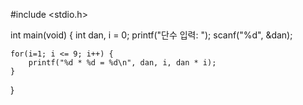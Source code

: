 #include <stdio.h>

int main(void) 
{
    int dan, i = 0;
    printf("단수 입력: ");
    scanf("%d", &dan);

    for(i=1; i <= 9; i++) {
        printf("%d * %d = %d\n", dan, i, dan * i); 
    }
}
